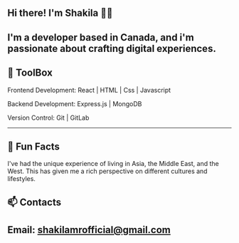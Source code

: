 Hi there! I'm Shakila ✌🏾
-------------
I'm a developer based in Canada, and i'm passionate about crafting digital experiences.
-------------
🌱 ToolBox
-------------
Frontend Development: React | HTML | Css | Javascript

Backend Development: Express.js | MongoDB

Version Control: Git | GitLab

-------------
💞️ Fun Facts
-------------
I've had the unique experience of living in Asia, the Middle East, and the West. This has given me a rich perspective on different cultures and lifestyles.

📫 Contacts
-------------
Email: shakilamrofficial@gmail.com
-------------
